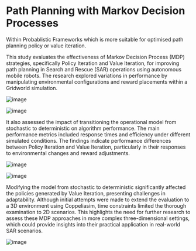# Path Planning with Markov Decision Processes

Within Probablistic Frameworks which is more suitable for optimised path planning policy or value iteration. 

This study evaluates the effectiveness of Markov Decision Process (MDP) strategies, specifically Policy Iteration and Value Iteration, for improving path planning in Search and Rescue (SAR) operations using autonomous mobile robots. The research explored variations in performance by manipulating environmental configurations and reward placements within a Gridworld simulation. 

![image](https://github.com/user-attachments/assets/23217b5c-f5dd-4bea-a9b8-53a2169aa50a)

![image](https://github.com/user-attachments/assets/43eae4e0-fe21-4ac2-8d3b-21dcaea38f31)

It also assessed the impact of transitioning the operational model from stochastic to deterministic on algorithm performance. The main performance metrics included response times and efficiency under different simulated conditions. The findings indicate performance differences between Policy Iteration and Value Iteration, particularly in their responses to environmental changes and reward adjustments.

![image](https://github.com/user-attachments/assets/076d407a-c0df-46aa-958e-067c7345d1b0)

![image](https://github.com/user-attachments/assets/48c74a3c-b58e-45df-997d-559883cfb375)

Modifying the model from stochastic to deterministic significantly affected the policies generated by Value Iteration, presenting challenges in adaptability. Although initial attempts were made to extend the evaluation to a 3D environment using Coppeliasim, time constraints limited the thorough examination to 2D scenarios. This highlights the need for further research to assess these MDP approaches in more complex three-dimensional settings, which could provide insights into their practical application in real-world SAR scenarios.

![image](https://github.com/user-attachments/assets/39fbd5cd-dc02-4be5-8d91-1e30bb45b3b3)
